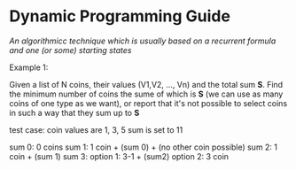 # Dynamic Programming Guide

_An algorithmicc technique which is usually based on a recurrent formula and one (or some) starting states_

Example 1:

Given a list of N coins, their values (V1,V2, ..., Vn) and the total sum **S**. Find the minimum number of coins the sume of which is **S** (we can use as many coins of one type as we want), or report that it's not possible to select coins in such a way that they sum up to **S**

test case:
coin values are 1, 3, 5
sum is set to 11

sum 0: 0 coins
sum 1: 1 coin + (sum 0) + (no other coin possible)
sum 2: 1 coin + (sum 1)
sum 3:
option 1: 3-1 + (sum2)
option 2: 3 coin
